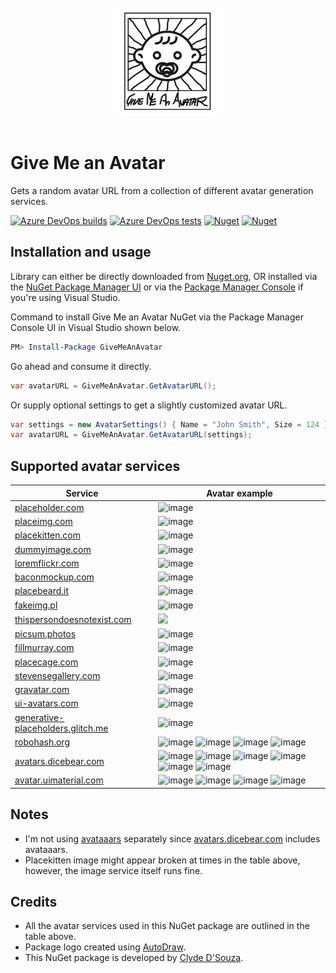 <div align="center">
	<br>
	<img width="172" src="https://raw.githubusercontent.com/ClydeDz/give-me-an-avatar-nuget/main/Icon.jpg" alt="Give me an avatar NuGet package icon">
	<br>
	<br>
</div>  

# Give Me an Avatar
Gets a random avatar URL from a collection of different avatar generation services.  

[![Azure DevOps builds](https://img.shields.io/azure-devops/build/clydedsouza-nuget/03b052e2-ef54-44b2-82b3-3c3a1e09d864/10?logo=Azure%20DevOps)](https://dev.azure.com/clydedsouza-nuget/Give%20Me%20an%20Avatar%20NuGet/_build) 
[![Azure DevOps tests](https://img.shields.io/azure-devops/tests/clydedsouza-nuget/Give%2520Me%2520an%2520Avatar%2520NuGet/10?logo=Azure%20DevOps)](https://dev.azure.com/clydedsouza-nuget/Give%20Me%20an%20Avatar%20NuGet/_build) 
[![Nuget](https://img.shields.io/nuget/v/GiveMeAnAvatar?color=brightgreen&logo=NuGet)](https://www.nuget.org/packages/GiveMeAnAvatar) 
[![Nuget](https://img.shields.io/nuget/dt/GiveMeAnAvatar?color=brightgreen&logo=NuGet)](https://www.nuget.org/packages/GiveMeAnAvatar)      

## Installation and usage
Library can either be directly downloaded from [Nuget.org](https://www.nuget.org/packages/GiveMeAnAvatar), OR installed via the [NuGet Package Manager UI](https://docs.microsoft.com/en-us/nuget/tools/package-manager-ui#finding-and-installing-a-package) or via the [Package Manager Console](https://docs.microsoft.com/en-us/nuget/tools/package-manager-console) if you're using Visual Studio.

Command to install Give Me an Avatar NuGet via the Package Manager Console UI in Visual Studio shown below.
```PowerShell
PM> Install-Package GiveMeAnAvatar
```

Go ahead and consume it directly.
```C#
var avatarURL = GiveMeAnAvatar.GetAvatarURL();
``` 
  
Or supply optional settings to get a slightly customized avatar URL.
```C#
var settings = new AvatarSettings() { Name = "John Smith", Size = 124 };
var avatarURL = GiveMeAnAvatar.GetAvatarURL(settings);
``` 

    

## Supported avatar services

| Service                                    | Avatar example                                       |
|--------------------------------------------|------------------------------------------------------|
| [placeholder.com](https://placeholder.com) | ![image](https://via.placeholder.com/128?Text=J%20S) |
| [placeimg.com](https://placeimg.com)       | ![image](https://placeimg.com/128/128/people)        |
| [placekitten.com](https://placekitten.com) | ![image](https://placekitten.com/g/128/128?usage=readme)          |
| [dummyimage.com](https://dummyimage.com/)  | ![image](https://dummyimage.com/128x128&text=J%20S)  |
| [loremflickr.com](https://loremflickr.com) | ![image](https://loremflickr.com/128/128/human)      |
| [baconmockup.com](https://baconmockup.com) | ![image](https://baconmockup.com/128/128/)           |
| [placebeard.it](https://placebeard.it)     | ![image](https://placebeard.it/128)                  |
| [fakeimg.pl](https://fakeimg.pl)           | ![image](https://fakeimg.pl/128x128/?text=John%20Smith&font=bebas)   |
| [thispersondoesnotexist.com](https://thispersondoesnotexist.com/) | <img src="https://thispersondoesnotexist.com/image" width="128"/> |
| [picsum.photos](https://picsum.photos/)     | ![image](https://picsum.photos/128)                  |
| [fillmurray.com](https://www.fillmurray.com)     | ![image](https://www.fillmurray.com/128/128)    |
| [placecage.com](https://www.placecage.com)       | ![image](https://www.placecage.com/128/128)     |
| [stevensegallery.com](https://www.stevensegallery.com)       | ![image](https://www.stevensegallery.com/128/128)  |
| [gravatar.com](https://www.gravatar.com)    | ![image](https://www.gravatar.com/avatar/default?s=128)     |
| [ui-avatars.com](https://www.ui-avatars.com)    | ![image](https://ui-avatars.com/api/?background=random&size=128&name=J%20S)     |
| [generative-placeholders.glitch.me](https://generative-placeholders.glitch.me)       | ![image](https://generative-placeholders.glitch.me/image?width=128&height=128)     |
| [robohash.org](https://robohash.org)       | ![image](https://robohash.org/John%20Smith?size=128x128&set=set1) ![image](https://robohash.org/John%20Smith?size=128x128&set=set2) ![image](https://robohash.org/John%20Smith?size=128x128&set=set3) ![image](https://robohash.org/John%20Smith?size=128x128&set=set4)     |
| [avatars.dicebear.com](https://avatars.dicebear.com)     | ![image](https://avatars.dicebear.com/4.5/api/gridy/John%20Smith.svg?w=128&h=128) ![image](https://avatars.dicebear.com/4.5/api/human/John%20Smith.svg?w=128&h=128) ![image](https://avatars.dicebear.com/4.5/api/identicon/John%20Smith.svg?w=128&h=128) ![image](https://avatars.dicebear.com/4.5/api/jdenticon/John%20Smith.svg?w=128&h=128) ![image](https://avatars.dicebear.com/4.5/api/avataaars/John%20Smith.svg?w=128&h=128)  ![image](https://avatars.dicebear.com/4.5/api/bottts/John%20Smith.svg?w=128&h=128)             |
| [avatar.uimaterial.com](https://avatar.uimaterial.com)     | ![image](https://avatar.uimaterial.com/?setId=0496UVJDTqyd2eCIAa46&name=John%20Smith&size=128) ![image](https://avatar.uimaterial.com/?setId=8Pfmys5bgfL2NbXFG2sU&name=John%20Smith&size=128) ![image](https://avatar.uimaterial.com/?setId=SM2u3518GjohwtHQXNK0&name=John%20Smith&size=128) ![image](https://avatar.uimaterial.com/?setId=Pb7ErSM37KjjIZyJk8w6&name=John%20Smith&size=128)   |

## Notes
* I'm not using [avataaars](https://avataaars.io/) separately since [avatars.dicebear.com](https://avatars.dicebear.com) includes avataaars.    
* Placekitten image might appear broken at times in the table above, however, the image service itself runs fine.     

## Credits   
- All the avatar services used in this NuGet package are outlined in the table above.    
- Package logo created using [AutoDraw](https://www.autodraw.com/).   
- This NuGet package is developed by [Clyde D'Souza](https://twitter.com/clydedz).